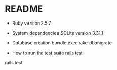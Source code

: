 # README
* Ruby version
2.5.7

* System dependencies
SQLite version 3.31.1

* Database creation
bundle exec rake db:migrate

* How to run the test suite
rails test

rails test <file name>
